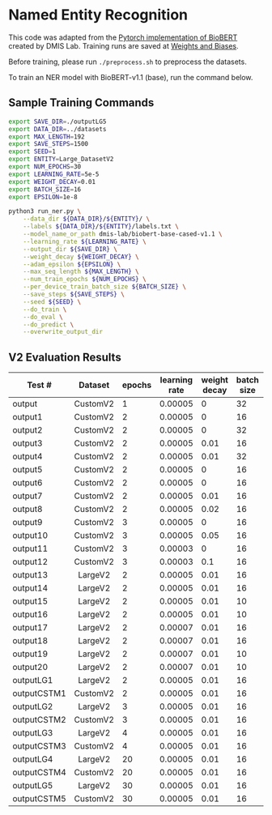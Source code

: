 # Named Entity Recognition
This code was adapted from the [Pytorch implementation of BioBERT](https://github.com/dmis-lab/biobert-pytorch) created by DMIS Lab. Training runs are saved at [Weights and Biases](https://wandb.ai/wzkariampuzha/huggingface?workspace=user-wzkariampuzha).

Before training, please run `./preprocess.sh` to preprocess the datasets.

To train an NER model with BioBERT-v1.1 (base), run the command below.

## Sample Training Commands
```bash
export SAVE_DIR=./outputLG5
export DATA_DIR=../datasets
export MAX_LENGTH=192
export SAVE_STEPS=1500
export SEED=1
export ENTITY=Large_DatasetV2
export NUM_EPOCHS=30
export LEARNING_RATE=5e-5
export WEIGHT_DECAY=0.01
export BATCH_SIZE=16
export EPSILON=1e-8

python3 run_ner.py \
    --data_dir ${DATA_DIR}/${ENTITY}/ \
    --labels ${DATA_DIR}/${ENTITY}/labels.txt \
    --model_name_or_path dmis-lab/biobert-base-cased-v1.1 \
    --learning_rate ${LEARNING_RATE} \
    --output_dir ${SAVE_DIR} \
    --weight_decay ${WEIGHT_DECAY} \
    --adam_epsilon ${EPSILON} \
    --max_seq_length ${MAX_LENGTH} \
    --num_train_epochs ${NUM_EPOCHS} \
    --per_device_train_batch_size ${BATCH_SIZE} \
    --save_steps ${SAVE_STEPS} \
    --seed ${SEED} \
    --do_train \
    --do_eval \
    --do_predict \
    --overwrite_output_dir
```

## V2 Evaluation Results

| Test #      | Dataset  | epochs | learning rate | weight decay | batch size | adam epsilon | loss     | precision | recall   | F1       |
| ----------- | :------: | ------ | ------------- | ------------ | ---------- | ------------ | -------- | --------- | -------- | -------- |
| output      | CustomV2 | 1      | 0.00005       | 0            | 32         | 1E-08        | 0.037207 | 0.785075  | 0.781575 | 0.783321 |
| output1     | CustomV2 | 2      | 0.00005       | 0            | 16         | 1E-08        | 0.026727 | 0.869955  | 0.864785 | 0.867362 |
| output2     | CustomV2 | 2      | 0.00005       | 0            | 32         | 1E-08        | 0.028645 | 0.834795  | 0.84844  | 0.841562 |
| output3     | CustomV2 | 2      | 0.00005       | 0.01         | 16         | 1E-08        | 0.026742 | 0.871257  | 0.864785 | 0.868009 |
| output4     | CustomV2 | 2      | 0.00005       | 0.01         | 32         | 1E-08        | 0.028791 | 0.828446  | 0.839525 | 0.833948 |
| output5     | CustomV2 | 2      | 0.00005       | 0            | 16         | 1E-08        | 0.039709 | 0.753247  | 0.775632 | 0.764275 |
| output6     | CustomV2 | 2      | 0.00005       | 0            | 16         | 0.00001      | 0.050409 | 0.63369   | 0.704309 | 0.667136 |
| output7     | CustomV2 | 2      | 0.00005       | 0.01         | 16         | 1E-08        | 0.039709 | 0.753247  | 0.775632 | 0.764275 |
| output8     | CustomV2 | 2      | 0.00005       | 0.02         | 16         | 0.00001      | 0.050473 | 0.630667  | 0.702823 | 0.664793 |
| output9     | CustomV2 | 3      | 0.00005       | 0            | 16         | 1E-08        | 0.028544 | 0.849112  | 0.852897 | 0.851001 |
| output10    | CustomV2 | 3      | 0.00005       | 0.05         | 16         | 1E-08        | 0.02848  | 0.858434  | 0.846954 | 0.852655 |
| output11    | CustomV2 | 3      | 0.00003       | 0            | 16         | 1E-08        | 0.029121 | 0.826979  | 0.838039 | 0.832472 |
| output12    | CustomV2 | 3      | 0.00003       | 0.1          | 16         | 1E-08        | 0.029219 | 0.826725  | 0.836553 | 0.83161  |
| output13    | LargeV2  | 2      | 0.00005       | 0.01         | 16         | 1E-08        | 0.02706  | 0.850812  | 0.855869 | 0.853333 |
| output14    | LargeV2  | 2      | 0.00005       | 0.01         | 16         | 1E-10        | 0.027364 | 0.855224  | 0.851412 | 0.853313 |
| output15    | LargeV2  | 2      | 0.00005       | 0.01         | 10         | 1E-08        | 0.028575 | 0.837681  | 0.858841 | 0.848129 |
| output16    | LargeV2  | 2      | 0.00005       | 0.01         | 10         | 1E-10        | 0.028765 | 0.828326  | 0.860327 | 0.844023 |
| output17    | LargeV2  | 2      | 0.00007       | 0.01         | 16         | 1E-08        | 0.027057 | 0.830657  | 0.845468 | 0.837997 |
| output18    | LargeV2  | 2      | 0.00007       | 0.01         | 16         | 1E-10        | 0.026644 | 0.846954  | 0.846954 | 0.846954 |
| output19    | LargeV2  | 2      | 0.00007       | 0.01         | 10         | 1E-08        | 0.028384 | 0.844118  | 0.852897 | 0.848485 |
| output20    | LargeV2  | 2      | 0.00007       | 0.01         | 10         | 1E-10        | 0.028517 | 0.843658  | 0.849926 | 0.84678  |
| outputLG1   | LargeV2  | 2      | 0.00005       | 0.01         | 16         | 1E-08        | 0.02706  | 0.850812  | 0.855869 | 0.853333 |
| outputCSTM1 | CustomV2 | 2      | 0.00005       | 0.01         | 16         | 1E-08        | 0.026742 | 0.871257  | 0.864785 | 0.868009 |
| outputLG2   | LargeV2  | 3      | 0.00005       | 0.01         | 16         | 1E-08        | 0.028842 | 0.848397  | 0.864785 | 0.856512 |
| outputCSTM2 | CustomV2 | 3      | 0.00005       | 0.01         | 16         | 1E-08        | 0.028983 | 0.853293  | 0.846954 | 0.850112 |
| outputLG3   | LargeV2  | 4      | 0.00005       | 0.01         | 16         | 1E-08        | 0.033489 | 0.859031  | 0.869242 | 0.864106 |
| outputCSTM3 | CustomV2 | 4      | 0.00005       | 0.01         | 16         | 1E-08        | 0.031214 | 0.87145   | 0.86627  | 0.868852 |
| outputLG4   | LargeV2  | 20     | 0.00005       | 0.01         | 16         | 1E-08        | 0.054767 | 0.839311  | 0.869242 | 0.854015 |
| outputCSTM4 | CustomV2 | 20     | 0.00005       | 0.01         | 16         | 1E-08        | 0.053693 | 0.888554  | 0.876672 | 0.882573 |
| outputLG5   | LargeV2  | 30     | 0.00005       | 0.01         | 16         | 1E-08        | 0.055439 | 0.883756  | 0.881129 | 0.88244  |
| outputCSTM5 | CustomV2 | 30     | 0.00005       | 0.01         | 16         | 1E-08        | 0.054413 | 0.891239  | 0.876672 | 0.883895 |

